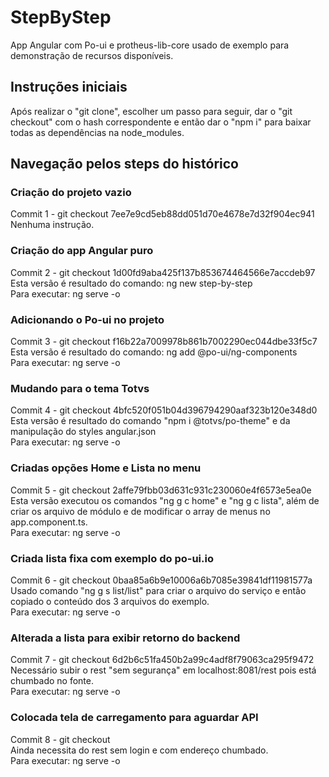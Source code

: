 # StepByStep

App Angular com Po-ui e protheus-lib-core usado de exemplo para demonstração de recursos disponíveis.

## Instruções iniciais

Após realizar o "git clone", escolher um passo para seguir, dar o "git checkout" com o hash correspondente e então dar o "npm i" para baixar todas as dependências na node_modules.

## Navegação pelos steps do histórico

### Criação do projeto vazio

Commit 1 - git checkout 7ee7e9cd5eb88dd051d70e4678e7d32f904ec941  
Nenhuma instrução.

### Criação do app Angular puro

Commit 2 - git checkout 1d00fd9aba425f137b853674464566e7accdeb97  
Esta versão é resultado do comando: ng new step-by-step  
Para executar: ng serve -o

### Adicionando o Po-ui no projeto

Commit 3 - git checkout f16b22a7009978b861b7002290ec044dbe33f5c7  
Esta versão é resultado do comando: ng add @po-ui/ng-components  
Para executar: ng serve -o

### Mudando para o tema Totvs

Commit 4 - git checkout 4bfc520f051b04d396794290aaf323b120e348d0  
Esta versão é resultado do comando "npm i @totvs/po-theme" e da manipulação do styles angular.json  
Para executar: ng serve -o

### Criadas opções Home e Lista no menu

Commit 5 - git checkout 2affe79fbb03d631c931c230060e4f6573e5ea0e  
Esta versão executou os comandos "ng g c home" e "ng g c lista", além de criar os arquivo de módulo e de modificar o array de menus no app.component.ts.  
Para executar: ng serve -o

### Criada lista fixa com exemplo do po-ui.io

Commit 6 - git checkout 0baa85a6b9e10006a6b7085e39841df11981577a  
Usado comando "ng g s list/list" para criar o arquivo do serviço e então copiado o conteúdo dos 3 arquivos do exemplo.  
Para executar: ng serve -o

### Alterada a lista para exibir retorno do backend

Commit 7 - git checkout 6d2b6c51fa450b2a99c4adf8f79063ca295f9472  
Necessário subir o rest "sem segurança" em localhost:8081/rest pois está chumbado no fonte.  
Para executar: ng serve -o

### Colocada tela de carregamento para aguardar API

Commit 8 - git checkout  
Ainda necessita do rest sem login e com endereço chumbado.  
Para executar: ng serve -o
